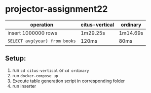 # projector-assignment22

| operation                     | citus-vertical | ordinary |
|-------------------------------|----------------|----------|
| insert 1000000 rows           | 1m29.25s       | 1m14.69s |
| `SELECT avg(year) from books` | 120ms          | 80ms     |

## Setup:
   1. run `cd citus-vertical` or `cd ordinary` 
   2. run `docker-compose up`
   3. Execute table generation script in corresponding folder
   4. run inserter